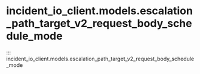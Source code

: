 # incident_io_client.models.escalation_path_target_v2_request_body_schedule_mode

::: incident_io_client.models.escalation_path_target_v2_request_body_schedule_mode
